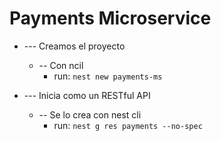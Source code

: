# Payments Microservice

- --- Creamos el proyecto
  - -- Con ncil
    - run: `nest new payments-ms `

- --- Inicia como un RESTful API
  - -- Se lo crea con nest cli
    - run:  `nest g res payments --no-spec`
